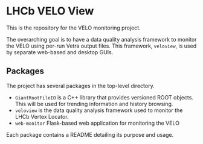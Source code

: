 LHCb VELO View
==============

This is the repository for the VELO monitoring project.

The overarching goal is to have a data quality analysis framework to monitor
the VELO using per-run Vetra output files.
This framework, `veloview`, is used by separate web-based and desktop GUIs.

Packages
--------

The project has several packages in the top-level directory.

* `GiantRootFileIO` is a C++ library that provides versioned ROOT
  objects.  This will be used for trending information and history
  browsing.
* `veloview` is the data quality analysis framework used to monitor
  the LHCb Vertex Locator.
* `web-monitor` Flask-based web application for monitoring the VELO

Each package contains a README detailing its purpose and usage.
